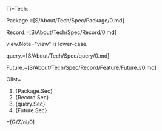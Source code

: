 Ti=Tech:

Package.=[S/About/Tech/Spec/Package/0.md]

Record.=[S/About/Tech/Spec/Record/0.md]

view.Note="view" is lower-case.

query.=[S/About/Tech/Spec/query/0.md]

Future.=[S/About/Tech/Spec/Record/Feature/Future_v0.md]

Olist=<ol><li>{Package.Sec}</li><li>{Record.Sec}</li><li>{query.Sec}</li><li>{Future.Sec}</li></ol>

=[G/Z/ol/0]
